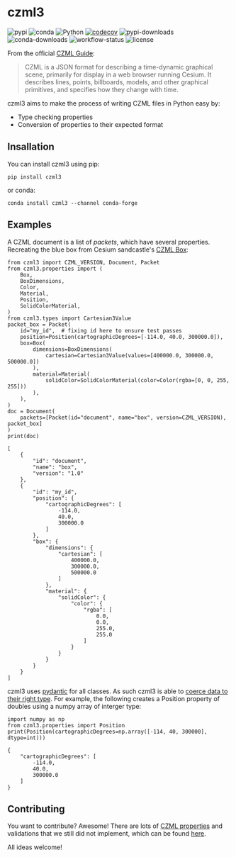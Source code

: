 # czml3
![pypi](https://img.shields.io/pypi/v/czml3)
![conda](https://img.shields.io/conda/vn/conda-forge/czml3?label=conda)
![Python](https://img.shields.io/pypi/pyversions/czml3)
[![codecov](https://codecov.io/gh/Stoops-ML/czml3/graph/badge.svg?token=EF8SIL2JBV)](https://codecov.io/gh/Stoops-ML/czml3)
![pypi-downloads](https://img.shields.io/pepy/dt/czml3?label=pypi%20downloads)
![conda-downloads](https://img.shields.io/conda/dn/conda-forge/czml3?label=conda%20downloads)
![workflow-status](https://img.shields.io/github/actions/workflow/status/Stoops-ML/czml3/workflow.yml)
![license](https://img.shields.io/badge/license-MIT-blue.svg?style=flat-square)

From the official [CZML Guide](https://github.com/AnalyticalGraphicsInc/czml-writer/wiki/CZML-Guide):
> CZML is a JSON format for describing a time-dynamic graphical scene, primarily for display in a web browser running Cesium. It describes lines, points, billboards, models, and other graphical primitives, and specifies how they change with time.

czml3 aims to make the process of writing CZML files in Python easy by:
- Type checking properties
- Conversion of properties to their expected format

## Insallation
You can install czml3 using pip:
```
pip install czml3
```

or conda:
```
conda install czml3 --channel conda-forge
```

## Examples
A CZML document is a list of *packets*, which have several properties. Recreating the blue box from Cesium sandcastle's [CZML Box](https://sandcastle.cesium.com/?src=CZML%20Box.html&label=CZML):

```
from czml3 import CZML_VERSION, Document, Packet
from czml3.properties import (
    Box,
    BoxDimensions,
    Color,
    Material,
    Position,
    SolidColorMaterial,
)
from czml3.types import Cartesian3Value
packet_box = Packet(
    id="my_id",  # fixing id here to ensure test passes
    position=Position(cartographicDegrees=[-114.0, 40.0, 300000.0]),
    box=Box(
        dimensions=BoxDimensions(
            cartesian=Cartesian3Value(values=[400000.0, 300000.0, 500000.0])
        ),
        material=Material(
            solidColor=SolidColorMaterial(color=Color(rgba=[0, 0, 255, 255]))
        ),
    ),
)
doc = Document(
    packets=[Packet(id="document", name="box", version=CZML_VERSION), packet_box]
)
print(doc)
```
```
[
    {
        "id": "document",
        "name": "box",
        "version": "1.0"
    },
    {
        "id": "my_id",
        "position": {
            "cartographicDegrees": [
                -114.0,
                40.0,
                300000.0
            ]
        },
        "box": {
            "dimensions": {
                "cartesian": [
                    400000.0,
                    300000.0,
                    500000.0
                ]
            },
            "material": {
                "solidColor": {
                    "color": {
                        "rgba": [
                            0.0,
                            0.0,
                            255.0,
                            255.0
                        ]
                    }
                }
            }
        }
    }
]
```

czml3 uses [pydantic](https://docs.pydantic.dev/latest/) for all classes. As such czml3 is able to [coerce data to their right type](https://docs.pydantic.dev/latest/why/#json-schema). For example, the following creates a Position property of doubles using a numpy array of interger type:
```
import numpy as np
from czml3.properties import Position
print(Position(cartographicDegrees=np.array([-114, 40, 300000], dtype=int)))
```
```
{
    "cartographicDegrees": [
        -114.0,
        40.0,
        300000.0
    ]
}
```

## Contributing
You want to contribute? Awesome! There are lots of [CZML properties](https://github.com/AnalyticalGraphicsInc/czml-writer/wiki/Packet) and validations that we still did not implement, which can be found [here](MissingProperties.md).

All ideas welcome!
